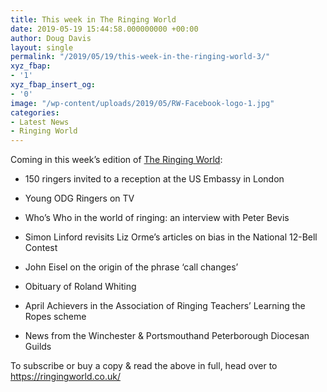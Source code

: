 ```yaml
---
title: This week in The Ringing World
date: 2019-05-19 15:44:58.000000000 +00:00
author: Doug Davis
layout: single
permalink: "/2019/05/19/this-week-in-the-ringing-world-3/"
xyz_fbap:
- '1'
xyz_fbap_insert_og:
- '0'
image: "/wp-content/uploads/2019/05/RW-Facebook-logo-1.jpg"
categories:
- Latest News
- Ringing World
---
```

Coming in this week’s edition of <a href="https://www.ringingworld.co.uk" target="_blank" rel="noopener noreferrer">The Ringing World</a>:

+ 150 ringers invited to a reception at the US Embassy in London

+ Young ODG Ringers on TV

+ Who’s Who in the world of ringing: an interview with Peter Bevis

+ Simon Linford revisits Liz Orme’s articles on bias in the National 12-Bell Contest

+ John Eisel on the origin of the phrase ‘call changes’

+ Obituary of Roland Whiting

+ April Achievers in the Association of Ringing Teachers’ Learning the Ropes scheme

+ News from the Winchester & Portsmouthand Peterborough Diocesan Guilds

To subscribe or buy a copy & read the above in full, head over to <a href="https://ringingworld.co.uk/" target="_blank" rel="noopener noreferrer">https://ringingworld.co.uk/</a>
